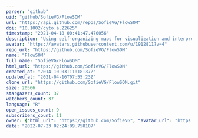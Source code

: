 ```yaml
---
parser: "github"
uid: "github/SofieVG/FlowSOM"
url: "https://api.github.com/repos/SofieVG/FlowSOM"
doi: "10.1002/cyto.a.22625"
timestamp: "2021-04-18 00:41:47.470056"
description: "Using self-organizing maps for visualization and interpretation of cytometry data"
avatar: "https://avatars.githubusercontent.com/u/1912811?v=4"
repo_url: "https://github.com/SofieVG/FlowSOM"
name: "FlowSOM"
full_name: "SofieVG/FlowSOM"
html_url: "https://github.com/SofieVG/FlowSOM"
created_at: "2014-10-03T11:18:37Z"
updated_at: "2021-04-16T07:55:23Z"
clone_url: "https://github.com/SofieVG/FlowSOM.git"
size: 20566
stargazers_count: 37
watchers_count: 37
language: "R"
open_issues_count: 9
subscribers_count: 11
owner: {"html_url": "https://github.com/SofieVG", "avatar_url": "https://avatars.githubusercontent.com/u/1912811?v=4", "login": "SofieVG", "type": "User"}
date: "2022-07-23 02:24:09.758107"
---
```

